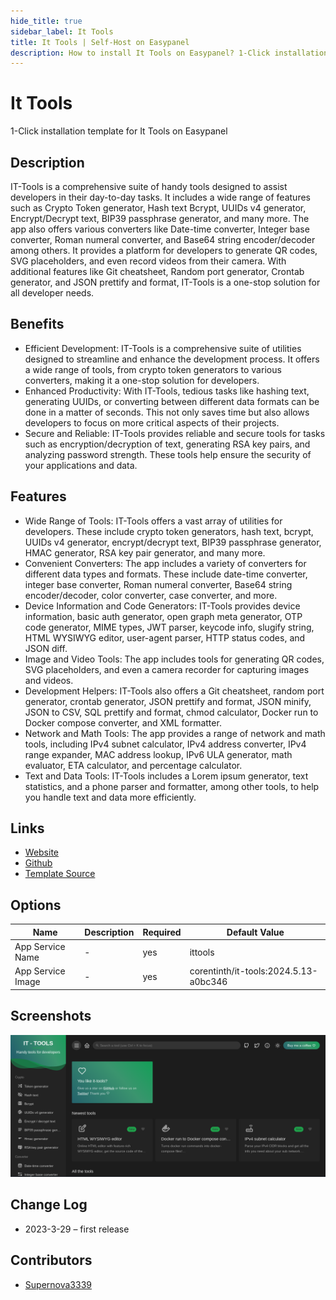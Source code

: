 ```yaml
---
hide_title: true
sidebar_label: It Tools
title: It Tools | Self-Host on Easypanel
description: How to install It Tools on Easypanel? 1-Click installation template for It Tools on Easypanel
---
```


<!-- generated -->

# It Tools

1-Click installation template for It Tools on Easypanel

## Description

IT-Tools is a comprehensive suite of handy tools designed to assist developers in their day-to-day tasks. It includes a wide range of features such as Crypto Token generator, Hash text Bcrypt, UUIDs v4 generator, Encrypt/Decrypt text, BIP39 passphrase generator, and many more. The app also offers various converters like Date-time converter, Integer base converter, Roman numeral converter, and Base64 string encoder/decoder among others. It provides a platform for developers to generate QR codes, SVG placeholders, and even record videos from their camera. With additional features like Git cheatsheet, Random port generator, Crontab generator, and JSON prettify and format, IT-Tools is a one-stop solution for all developer needs.

## Benefits

- Efficient Development: IT-Tools is a comprehensive suite of utilities designed to streamline and enhance the development process. It offers a wide range of tools, from crypto token generators to various converters, making it a one-stop solution for developers.
- Enhanced Productivity: With IT-Tools, tedious tasks like hashing text, generating UUIDs, or converting between different data formats can be done in a matter of seconds. This not only saves time but also allows developers to focus on more critical aspects of their projects.
- Secure and Reliable: IT-Tools provides reliable and secure tools for tasks such as encryption/decryption of text, generating RSA key pairs, and analyzing password strength. These tools help ensure the security of your applications and data.

## Features

- Wide Range of Tools: IT-Tools offers a vast array of utilities for developers. These include crypto token generators, hash text, bcrypt, UUIDs v4 generator, encrypt/decrypt text, BIP39 passphrase generator, HMAC generator, RSA key pair generator, and many more.
- Convenient Converters: The app includes a variety of converters for different data types and formats. These include date-time converter, integer base converter, Roman numeral converter, Base64 string encoder/decoder, color converter, case converter, and more.
- Device Information and Code Generators: IT-Tools provides device information, basic auth generator, open graph meta generator, OTP code generator, MIME types, JWT parser, keycode info, slugify string, HTML WYSIWYG editor, user-agent parser, HTTP status codes, and JSON diff.
- Image and Video Tools: The app includes tools for generating QR codes, SVG placeholders, and even a camera recorder for capturing images and videos.
- Development Helpers: IT-Tools also offers a Git cheatsheet, random port generator, crontab generator, JSON prettify and format, JSON minify, JSON to CSV, SQL prettify and format, chmod calculator, Docker run to Docker compose converter, and XML formatter.
- Network and Math Tools: The app provides a range of network and math tools, including IPv4 subnet calculator, IPv4 address converter, IPv4 range expander, MAC address lookup, IPv6 ULA generator, math evaluator, ETA calculator, and percentage calculator.
- Text and Data Tools: IT-Tools includes a Lorem ipsum generator, text statistics, and a phone parser and formatter, among other tools, to help you handle text and data more efficiently.

## Links

- [Website](https://it-tools.tech)
- [Github](https://github.com/CorentinTh/it-tools)
- [Template Source](https://github.com/easypanel-io/templates/tree/main/templates/ittools)

## Options

Name | Description | Required | Default Value
-|-|-|-
App Service Name | - | yes | ittools
App Service Image | - | yes | corentinth/it-tools:2024.5.13-a0bc346

## Screenshots

![It Tools Screenshot](./assets/screenshot.png)

## Change Log

- 2023-3-29 – first release

## Contributors

- [Supernova3339](https://github.com/Supernova3339)
